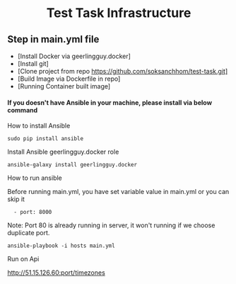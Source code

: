 <h1 align="center">
  Test Task Infrastructure
</h1>

## Step in main.yml file

- [Install Docker via geerlingguy.docker]
- [Install git]
- [Clone  project from repo https://github.com/soksanchhom/test-task.git]
- [Build Image via Dockerfile in repo]
- [Running Container built image]

<h4>If you doesn't have Ansible in your machine, please install via below command</h4>
<p>How to install Ansible</p>

```
sudo pip install ansible
```

<p>Install Ansible geerlingguy.docker role</p>

```
ansible-galaxy install geerlingguy.docker
```

<p>How to run ansible</p>

Before running main.yml, you have set variable value in main.yml or you can skip it
```
  - port: 8000
```
Note: Port 80 is already running in server, it won't running if we choose duplicate port.

```
ansible-playbook -i hosts main.yml

```
<p>Run on Api</p>

http://51.15.126.60:port/timezones